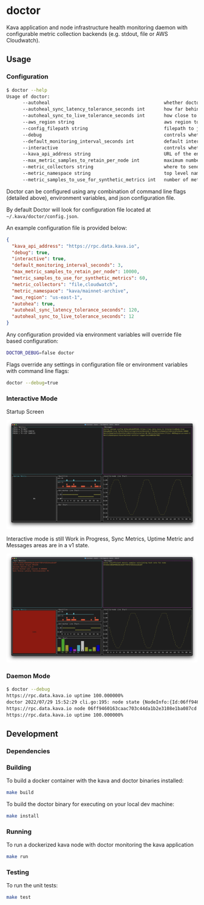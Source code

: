 # doctor

Kava application and node infrastructure health monitoring daemon with configurable metric collection backends (e.g. stdout, file or AWS Cloudwatch).

## Usage

### Configuration

```bash
$ doctor --help
Usage of doctor:
      --autoheal                                          whether doctor should take active measures to attempt to heal the kava process (e.g. place on standby if it falls significantly behind live)
      --autoheal_sync_latency_tolerance_seconds int       how far behind live the node is allowed to fall before autohealing actions are attempted (default 120)
      --autoheal_sync_to_live_tolerance_seconds int       how close to the current time the node must resync to before being considered in sync again (default 12)
      --aws_region string                                 aws region to use for sending metrics to CloudWatch (default "us-east-1")
      --config_filepath string                            filepath to json config file to use (default "~/.kava/doctor/config.json")
      --debug                                             controls whether debug logging is enabled
      --default_monitoring_interval_seconds int           default interval doctor will use for the various monitoring routines (default 5)
      --interactive                                       controls whether an interactive terminal UI is displayed
      --kava_api_address string                           URL of the endpoint that doctor should monitor (default "https://rpc.data.kava.io")
      --max_metric_samples_to_retain_per_node int         maximum number of metric samples that will be kept in memory per node (default 10000)
      --metric_collectors string                          where to send collected metrics to, multiple collectors can be specified as a comma separated list, supported collectors are [file cloudwatch] (default "file")
      --metric_namespace string                           top level namespace to use for grouping all metrics sent to cloudwatch (default "kava")
      --metric_samples_to_use_for_synthetic_metrics int   number of metric samples to use when calculating synthetic metrics such as the node hash rate (default 60)
```

Doctor can be configured using any combination of command line flags (detailed above), environment variables, and json configuration file.

By default Doctor will look for configuration file located at `~/.kava/doctor/config.json`.

An example configuration file is provided below:

```json
{
  "kava_api_address": "https://rpc.data.kava.io",
  "debug": true,
  "interactive": true,
  "default_monitoring_interval_seconds": 3,
  "max_metric_samples_to_retain_per_node": 10000,
  "metric_samples_to_use_for_synthetic_metrics": 60,
  "metric_collectors": "file,cloudwatch",
  "metric_namespace": "kava/mainnet-archive",
  "aws_region": "us-east-1",
  "autohea": true,
  "autoheal_sync_latency_tolerance_seconds": 120,
  "autoheal_sync_to_live_tolerance_seconds": 12
}
```

Any configuration provided via environment variables will override file based configuration:

```bash
DOCTOR_DEBUG=false doctor
```

Flags override any settings in configuration file or environment variables with command line flags:

```bash
doctor --debug=true
```

### Interactive Mode

Startup Screen

![Startup Screen](./docs/imgs/doctor-startup-screen.png)

Interactive mode is still Work in Progress, Sync Metrics, Uptime Metric and Messages areas are in a v1 state.

![Metrics Display](./docs/imgs/doctor-interactive-mode.png)

### Daemon Mode

```bash
$ doctor --debug
https://rpc.data.kava.io uptime 100.000000%
doctor 2022/07/29 15:52:29 cli.go:195: node state {NodeInfo:{Id:06ff9460163caac703c44da1b2e3108e1ba087cd Moniker:kava-outbound-archive} SyncInfo:{LatestBlockHeight:894449 LatestBlockTime:2022-07-29 22:52:22.782040666 +0000 UTC CatchingUp:false}}
https://rpc.data.kava.io node 06ff9460163caac703c44da1b2e3108e1ba087cd is synched up to block 894449, 0 seconds behind live, hashing 0.172968 blocks per second, status check took 284 milliseconds
https://rpc.data.kava.io uptime 100.000000%
```

## Development

### Dependencies

### Building

To build a docker container with the kava and doctor binaries installed:

```bash
make build
```

To build the doctor binary for executing on your local dev machine:

```bash
make install
```

### Running

To run a dockerized kava node with doctor monitoring the kava application

```bash
make run
```

### Testing

To run the unit tests:

```bash
make test
```
